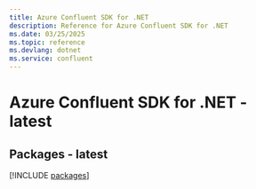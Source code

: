 ```yaml
---
title: Azure Confluent SDK for .NET
description: Reference for Azure Confluent SDK for .NET
ms.date: 03/25/2025
ms.topic: reference
ms.devlang: dotnet
ms.service: confluent
---
```

# Azure Confluent SDK for .NET - latest
## Packages - latest
[!INCLUDE [packages](confluent-index.md)]
